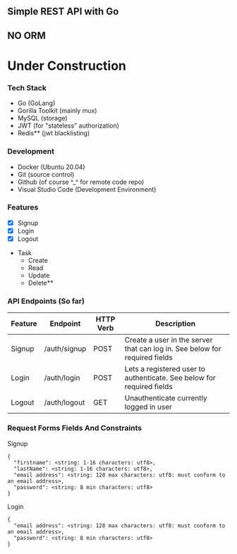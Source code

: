 ## Simple REST API with Go
## NO ORM

# Under Construction



### Tech Stack
 - Go (GoLang)
 - Gorilla Toolkit (mainly mux)
 - MySQL (storage)
 - JWT (for "stateless" authorization)
 - Redis** (jwt blacklisting)

### Development
 - Docker (Ubuntu 20.04)
 - Git (source control)
 - Github (of course ^_^ for remote code repo)
 - Visual Studio Code (Development Environment)


### Features
 - [x] Signup
 - [x] Login
 - [x] Logout
 - Task
	- Create
	- Read
	- Update
	- Delete**

### API Endpoints (So far)
| Feature | Endpoint | HTTP Verb | Description |
| ------- | -------- | --------- | ----------- |
| Signup | /auth/signup | POST | Create a user in the server that can log in. See below for required fields |
| Login | /auth/login | POST | Lets a registered user to authenticate. See below for required fields |
| Logout | /auth/logout | GET | Unauthenticate currently logged in user |


### Request Forms Fields And Constraints
Signup
```
{
  "firstname": <string: 1-16 characters: utf8>,
  "lastName": <string: 1-16 characters: utf8>,
  "email address": <string: 128 max characters: utf8: must conform to an email address>,
  "password": <string: 8 min characters: utf8>
}
```

Login
```
{
  "email address": <string: 128 max characters: utf8: must conform to an email address>,
  "password": <string: 8 min characters: utf8>
}
```